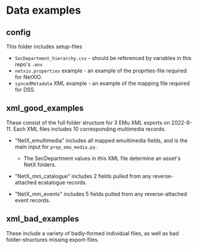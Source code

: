 # Data examples

## config
This folder includes setup-files
- `SecDepartment_hierarchy.csv` - should be referenced by variables in this repo's `.env`
- `netxio.properties` example - an example of the proprties-file required for NetXIO.
- `syncedMetadata` XML example - an example of the mapping file required for DSS.

## xml_good_examples
These consist of the full folder structure for 3 EMu XML exports on 2022-8-11.
Each XML files includes 10 corresponding multimedia records.

- "NetX_emultimedia" includes all mapped emultimedia fields, and is the main input for `prep_emu_media.py`.
  - The SecDepartment values in this XML file determine an asset's NetX folders.

- "NetX_mm_catalogue" includes 2 fields pulled from any reverse-attached ecatalogue records.
- "NetX_mm_events" includes 5 fields pulled from any reverse-attached event records.

## xml_bad_examples
These include a variety of badly-formed individual files, as well as bad folder-structures missing export-files.

